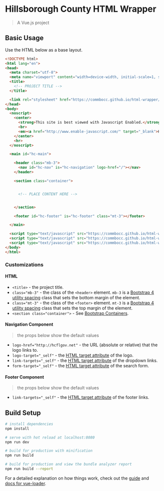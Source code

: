 # Hillsborough County HTML Wrapper

> A Vue.js project

## Basic Usage

Use the HTML below as a base layout.

```html
<!DOCTYPE html>
<html lang="en">
<head>
  <meta charset="utf-8">
  <meta name="viewport" content="width=device-width, initial-scale=1, shrink-to-fit=no">
  <title>
    <!-- PROJECT TITLE -->
  </title>

  <link rel="stylesheet" href="https://commbocc.github.io/html-wrapper/static/css/app.css">
</head>
<body>
  <noscript>
    <center>
      <strong>This site is best viewed with Javascript Enabled.</strong>
      <br>
      <em><a href="http://www.enable-javascript.com/" target="_blank">How to enable JavaScript in your browser.</a></em>
    </center>
    <hr>
  </noscript>

  <main id="hc-main">

    <header class="mb-3">
      <nav id="hc-nav" is="hc-navigation" logo-href="/"></nav>
    </header>

    <section class="container">


      <!-- PLACE CONTENT HERE -->


    </section>

    <footer id="hc-footer" is="hc-footer" class="mt-3"></footer>

  </main>

  <script type="text/javascript" src="https://commbocc.github.io/html-wrapper/static/js/manifest.js"></script>
  <script type="text/javascript" src="https://commbocc.github.io/html-wrapper/static/js/vendor.js"></script>
  <script type="text/javascript" src="https://commbocc.github.io/html-wrapper/static/js/app.js"></script>
</body>
</html>
```

### Customizations

#### HTML

* `<title>` - the project title.
* `class="mb-3"` - the class of the `<header>` element. `mb-3` is a [Bootstrap 4 utility spacing](http://getbootstrap.com/docs/4.0/utilities/spacing/#notation) class that sets the bottom margin of the element.
* `class="mt-3"` - the class of the `<footer>` element. `mt-3` is a [Bootstrap 4 utility spacing](http://getbootstrap.com/docs/4.0/utilities/spacing/#notation) class that sets the top margin of the element.
* `<section class="container">` - See [Bootstrap Containers](https://getbootstrap.com/docs/4.0/layout/overview/#containers).

#### Navigation Component

> the props below show the default values

* `logo-href="http://hcflgov.net"` - the URL (absolute or relative) that the logo links to.
* `logo-target="_self"` - the [HTML target attribute](https://www.w3schools.com/tags/att_a_target.asp) of the logo.
* `link-targets="_self"` - the [HTML target attribute](https://www.w3schools.com/tags/att_a_target.asp) of the dropdown links.
* `form-target="_self"` - the [HTML target attribute](https://www.w3schools.com/tags/att_a_target.asp) of the search form.

#### Footer Component

> the props below show the default values

* `link-targets="_self"` - the [HTML target attribute](https://www.w3schools.com/tags/att_a_target.asp) of the footer links.

## Build Setup

``` bash
# install dependencies
npm install

# serve with hot reload at localhost:8080
npm run dev

# build for production with minification
npm run build

# build for production and view the bundle analyzer report
npm run build --report
```

For a detailed explanation on how things work, check out the [guide](http://vuejs-templates.github.io/webpack/) and [docs for vue-loader](http://vuejs.github.io/vue-loader).
